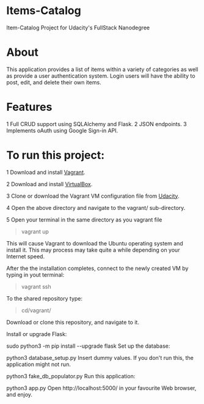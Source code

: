 # Items-Catalog
Item-Catalog Project for Udacity's FullStack Nanodegree

# About
This application provides a list of items within a variety of categories as well as provide a user authentication system. Login users will have the ability to post, edit, and delete their own items.

# Features
1 Full CRUD support using SQLAlchemy and Flask.
2 JSON endpoints.
3 Implements oAuth using Google Sign-in API.

# To run this project:

1 Download and install [Vagrant](https://www.vagrantup.com/downloads.html).

2 Download and install [VirtualBox](https://www.virtualbox.org/wiki/Downloads).

3 Clone or download the Vagrant VM configuration file from [Udacity](https://github.com/udacity/fullstack-nanodegree-vm).

4 Open the above directory and navigate to the vagrant/ sub-directory.

5 Open your terminal in the same directory as you vagrant file

>vagrant up

This will cause Vagrant to download the Ubuntu operating system and install it. This may process may take quite a while depending on your Internet speed.

After the the installation completes, connect to the newly created VM by typing in yout terminal:

>vagrant ssh

To the shared repository type:

>cd/vagrant/

Download or clone this repository, and navigate to it.

Install or upgrade Flask:

sudo python3 -m pip install --upgrade flask
Set up the database:

python3 database_setup.py
Insert dummy values. If you don't run this, the application might not run.

python3 fake_db_populator.py
Run this application:

python3 app.py
Open http://localhost:5000/ in your favourite Web browser, and enjoy.
